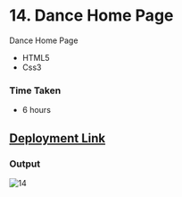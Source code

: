 # 14. Dance Home Page
Dance Home Page

- HTML5
- Css3

### Time Taken
- 6 hours

## [Deployment Link](https://anusha-dancing-home.netlify.app/)

### Output
![14](https://user-images.githubusercontent.com/43666166/206512291-100bc334-22fd-476c-be09-14ea72df4d40.PNG)
